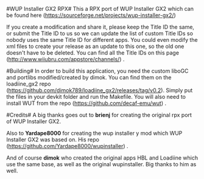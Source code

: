 #WUP Installer GX2 RPX#
This a RPX port of WUP Installer GX2 which can be found here (https://sourceforge.net/projects/wup-installer-gx2/)<br />

If you create a modification and share it, please keep the Title ID the same, or submit the Title ID to us so we can update the list of custom Title IDs so nobody uses the same Title ID for different apps.  You could even modify the xml files to create your release as an update to this one, so the old one doesn't have to be deleted.  You can find all the Title IDs on this page (http://www.wiiubru.com/appstore/channels/) .

#Building#
In order to build this application, you need the custom liboGC and portlibs modified/created by dimok. You can find them on the loadiine_gx2 repo (https://github.com/dimok789/loadiine_gx2/releases/tag/v0.2). Simply put the files in your devkit folder and run the Makefile. You will also need to install WUT from the repo (https://github.com/decaf-emu/wut) .

#Credits#
A big thanks goes out to <b>brienj</b> for creating the original rpx port of WUP Installer GX2.<br />

Also to <b>Yardape8000</b> for creating the wup installer y mod which WUP Installer GX2 was based on.  His repo (https://github.com/Yardape8000/wupinstaller) .<br />

And of course <b>dimok</b> who created the original apps HBL and Loadiine which use the same base, as well as the original wupinstaller.  Big thanks to him as well. 


